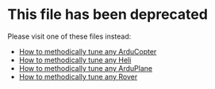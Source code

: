 # This file has been deprecated
<!--
SPDX-FileCopyrightText: 2024-2025 Amilcar do Carmo Lucas <amilcar.lucas@iav.de>

SPDX-License-Identifier: GPL-3.0-or-later
-->

Please visit one of these files instead:

- [How to methodically tune any ArduCopter](https://ardupilot.github.io/MethodicConfigurator/TUNING_GUIDE_ArduCopter)
- [How to methodically tune any Heli](https://ardupilot.github.io/MethodicConfigurator/TUNING_GUIDE_Heli)
- [How to methodically tune any ArduPlane](https://ardupilot.github.io/MethodicConfigurator/TUNING_GUIDE_ArduPlane)
- [How to methodically tune any Rover](https://ardupilot.github.io/MethodicConfigurator/TUNING_GUIDE_Rover)
